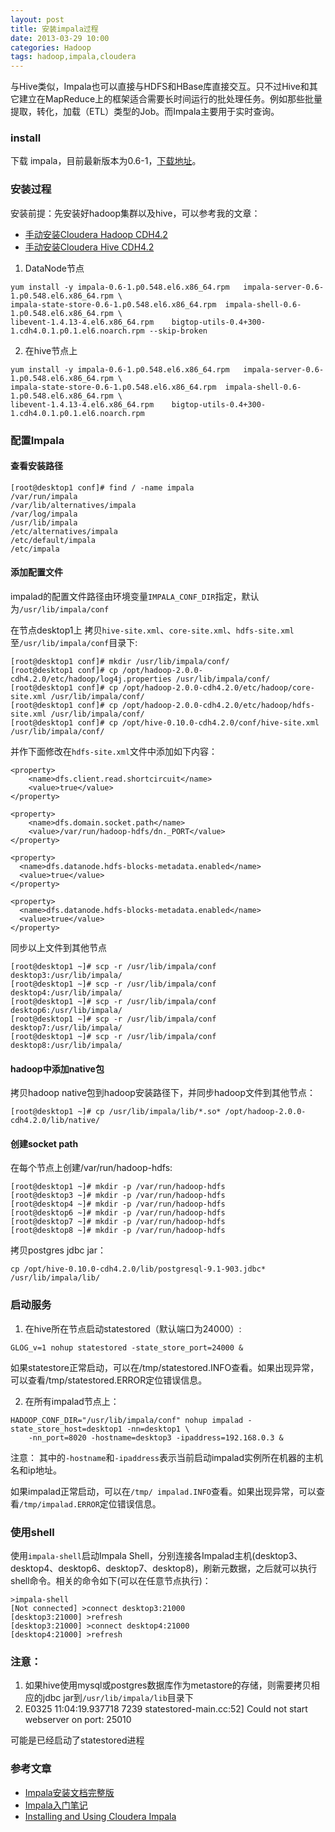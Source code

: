 ```yaml
---
layout: post
title: 安装impala过程
date: 2013-03-29 10:00
categories: Hadoop
tags: hadoop,impala,cloudera
---
```


与Hive类似，Impala也可以直接与HDFS和HBase库直接交互。只不过Hive和其它建立在MapReduce上的框架适合需要长时间运行的批处理任务。例如那些批量提取，转化，加载（ETL）类型的Job。而Impala主要用于实时查询。

### install

下载 impala，目前最新版本为0.6-1，[下载地址](http://beta.cloudera.com/impala/redhat/6/x86_64/impala/0/RPMS/x86_64/)。

### 安装过程
安装前提：先安装好hadoop集群以及hive，可以参考我的文章：

* [手动安装Cloudera Hadoop CDH4.2](http://localhost:4000/Hadoop/2013/03/24/manual-install-Cloudera-Hadoop-CDH4.2.html)
* [手动安装Cloudera Hive CDH4.2](http://localhost:4000/Hadoop/2013/03/24/manual-install-Cloudera-hive-CDH4.2.html)

1. DataNode节点

```
yum install -y impala-0.6-1.p0.548.el6.x86_64.rpm	impala-server-0.6-1.p0.548.el6.x86_64.rpm \
impala-state-store-0.6-1.p0.548.el6.x86_64.rpm 	impala-shell-0.6-1.p0.548.el6.x86_64.rpm \
libevent-1.4.13-4.el6.x86_64.rpm 	bigtop-utils-0.4+300-1.cdh4.0.1.p0.1.el6.noarch.rpm --skip-broken
```

2. 在hive节点上

```
yum install -y impala-0.6-1.p0.548.el6.x86_64.rpm	impala-server-0.6-1.p0.548.el6.x86_64.rpm \
impala-state-store-0.6-1.p0.548.el6.x86_64.rpm 	impala-shell-0.6-1.p0.548.el6.x86_64.rpm \
libevent-1.4.13-4.el6.x86_64.rpm 	bigtop-utils-0.4+300-1.cdh4.0.1.p0.1.el6.noarch.rpm
```

### 配置Impala
#### 查看安装路径

```
[root@desktop1 conf]# find / -name impala
/var/run/impala
/var/lib/alternatives/impala
/var/log/impala
/usr/lib/impala
/etc/alternatives/impala
/etc/default/impala
/etc/impala
```

#### 添加配置文件
impalad的配置文件路径由环境变量`IMPALA_CONF_DIR`指定，默认为`/usr/lib/impala/conf`

在节点desktop1上 拷贝`hive-site.xml`、`core-site.xml`、`hdfs-site.xml`至`/usr/lib/impala/conf`目录下:

```
[root@desktop1 conf]# mkdir /usr/lib/impala/conf/
[root@desktop1 conf]# cp /opt/hadoop-2.0.0-cdh4.2.0/etc/hadoop/log4j.properties /usr/lib/impala/conf/
[root@desktop1 conf]# cp /opt/hadoop-2.0.0-cdh4.2.0/etc/hadoop/core-site.xml /usr/lib/impala/conf/
[root@desktop1 conf]# cp /opt/hadoop-2.0.0-cdh4.2.0/etc/hadoop/hdfs-site.xml /usr/lib/impala/conf/
[root@desktop1 conf]# cp /opt/hive-0.10.0-cdh4.2.0/conf/hive-site.xml /usr/lib/impala/conf/
```

并作下面修改在`hdfs-site.xml`文件中添加如下内容：

```
<property>
    <name>dfs.client.read.shortcircuit</name>
    <value>true</value>
</property>
 
<property>
    <name>dfs.domain.socket.path</name>
    <value>/var/run/hadoop-hdfs/dn._PORT</value>
</property>

<property>
  <name>dfs.datanode.hdfs-blocks-metadata.enabled</name>
  <value>true</value>
</property>

<property>
  <name>dfs.datanode.hdfs-blocks-metadata.enabled</name>
  <value>true</value>
</property>
```

同步以上文件到其他节点

```
[root@desktop1 ~]# scp -r /usr/lib/impala/conf desktop3:/usr/lib/impala/
[root@desktop1 ~]# scp -r /usr/lib/impala/conf desktop4:/usr/lib/impala/
[root@desktop1 ~]# scp -r /usr/lib/impala/conf desktop6:/usr/lib/impala/
[root@desktop1 ~]# scp -r /usr/lib/impala/conf desktop7:/usr/lib/impala/
[root@desktop1 ~]# scp -r /usr/lib/impala/conf desktop8:/usr/lib/impala/
```

#### hadoop中添加native包
拷贝hadoop native包到hadoop安装路径下，并同步hadoop文件到其他节点：

```
[root@desktop1 ~]# cp /usr/lib/impala/lib/*.so* /opt/hadoop-2.0.0-cdh4.2.0/lib/native/
```

#### 创建socket path
在每个节点上创建/var/run/hadoop-hdfs:

```
[root@desktop1 ~]# mkdir -p /var/run/hadoop-hdfs
[root@desktop3 ~]# mkdir -p /var/run/hadoop-hdfs
[root@desktop4 ~]# mkdir -p /var/run/hadoop-hdfs
[root@desktop6 ~]# mkdir -p /var/run/hadoop-hdfs
[root@desktop7 ~]# mkdir -p /var/run/hadoop-hdfs
[root@desktop8 ~]# mkdir -p /var/run/hadoop-hdfs
```

拷贝postgres jdbc jar：

```
cp /opt/hive-0.10.0-cdh4.2.0/lib/postgresql-9.1-903.jdbc* /usr/lib/impala/lib/
```

### 启动服务
1. 在hive所在节点启动statestored（默认端口为24000）:

```
GLOG_v=1 nohup statestored -state_store_port=24000 &
```

如果statestore正常启动，可以在/tmp/statestored.INFO查看。如果出现异常，可以查看/tmp/statestored.ERROR定位错误信息。

2. 在所有impalad节点上：

```
HADOOP_CONF_DIR="/usr/lib/impala/conf" nohup impalad -state_store_host=desktop1 -nn=desktop1 \
	-nn_port=8020 -hostname=desktop3 -ipaddress=192.168.0.3 &
```

注意： 其中的`-hostname`和`-ipaddress`表示当前启动impalad实例所在机器的主机名和ip地址。

如果impalad正常启动，可以在`/tmp/ impalad.INFO`查看。如果出现异常，可以查看`/tmp/impalad.ERROR`定位错误信息。

### 使用shell
使用`impala-shell`启动Impala Shell，分别连接各Impalad主机(desktop3、desktop4、desktop6、desktop7、desktop8)，刷新元数据，之后就可以执行shell命令。相关的命令如下(可以在任意节点执行)：

```
>impala-shell
[Not connected] >connect desktop3:21000
[desktop3:21000] >refresh
[desktop3:21000] >connect desktop4:21000
[desktop4:21000] >refresh
```

### 注意：
1. 如果hive使用mysql或postgres数据库作为metastore的存储，则需要拷贝相应的jdbc jar到`/usr/lib/impala/lib`目录下
2. E0325 11:04:19.937718  7239 statestored-main.cc:52] Could not start webserver on port: 25010
 
可能是已经启动了statestored进程

### 参考文章
* [Impala安装文档完整版](http://yuntai.1kapp.com/?p=904)
* [Impala入门笔记](http://tech.uc.cn/?p=817)
* [Installing and Using Cloudera Impala](https://ccp.cloudera.com/display/IMPALA10BETADOC/Installing+and+Using+Cloudera+Impala)
